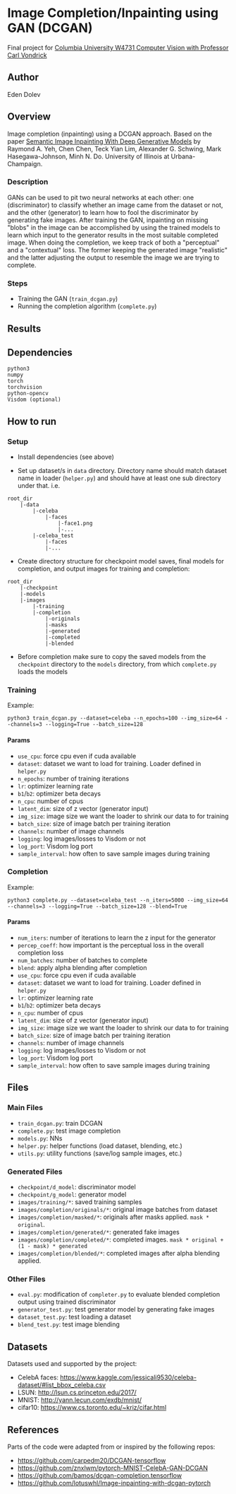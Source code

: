 # Image Completion/Inpainting using GAN (DCGAN)

Final project for [Columbia University W4731 Computer Vision with Professor Carl Vondrick](http://w4731.cs.columbia.edu/)

## Author
Eden Dolev

## Overview
Image completion (inpainting) using a DCGAN approach. Based on the paper [Semantic Image Inpainting With Deep Generative Models](https://arxiv.org/pdf/1607.07539.pdf) by Raymond A. Yeh, Chen Chen, Teck Yian Lim,
Alexander G. Schwing, Mark Hasegawa-Johnson, Minh N. Do. University of Illinois at Urbana-Champaign.

### Description
GANs can be used to pit two neural networks at each other: one (discriminator) to classify whether an image came from the dataset or not, and the other (generator) to learn how to fool the discriminator by generating fake images.
After training the GAN, inpainting on missing "blobs" in the image can be accomplished by using the trained models to learn which input to the generator results in the most suitable completed image.
When doing the completion, we keep track of both a "perceptual" and a "contextual" loss. The former keeping the generated image "realistic" and the latter adjusting the output to resemble the image we are trying to complete.

### Steps
- Training the GAN (`train_dcgan.py`)
- Running the completion algorithm (`complete.py`)

## Results

## Dependencies
```
python3
numpy
torch
torchvision
python-opencv
Visdom (optional)
```

## How to run

### Setup
- Install dependencies (see above)

- Set up dataset/s in `data` directory. Directory name should match dataset name in loader (`helper.py`) and should have at least one sub directory under that.
i.e.
```
root_dir
    |-data
        |-celeba
            |-faces
                |-face1.png
                |-...
        |-celeba_test
            |-faces
            |-...
```

- Create directory structure for checkpoint model saves, final models for completion, and output images for training and completion:
```
root_dir
    |-checkpoint
    |-models
    |-images
        |-training
        |-completion
            |-originals
            |-masks
            |-generated
            |-completed
            |-blended
```

- Before completion make sure to copy the saved models from the `checkpoint` directory to the `models` directory, from which `complete.py` loads the models

### Training
Example:
```
python3 train_dcgan.py --dataset=celeba --n_epochs=100 --img_size=64 --channels=3 --logging=True --batch_size=128
```
#### Params
- `use_cpu`: force cpu even if cuda available
- `dataset`: dataset we want to load for training. Loader defined in `helper.py`
- `n_epochs`: number of training iterations
- `lr`: optimizer learning rate
- `b1`/`b2`: optimizer beta decays
- `n_cpu`: number of cpus
- `latent_dim`: size of z vector (generator input)
- `img_size`: image size we want the loader to shrink our data to for training
- `batch_size`: size of image batch per training iteration
- `channels`: number of image channels
- `logging`: log images/losses to Visdom or not
- `log_port`: Visdom log port
- `sample_interval`: how often to save sample images during training

### Completion
Example:
```
python3 complete.py --dataset=celeba_test --n_iters=5000 --img_size=64 --channels=3 --logging=True --batch_size=128 --blend=True
```
#### Params
- `num_iters`: number of iterations to learn the z input for the generator
- `percep_coeff`: how important is the perceptual loss in the overall completion loss
- `num_batches`: number of batches to complete
- `blend`: apply alpha blending after completion
- `use_cpu`: force cpu even if cuda available
- `dataset`: dataset we want to load for training. Loader defined in `helper.py`
- `lr`: optimizer learning rate
- `b1`/`b2`: optimizer beta decays
- `n_cpu`: number of cpus
- `latent_dim`: size of z vector (generator input)
- `img_size`: image size we want the loader to shrink our data to for training
- `batch_size`: size of image batch per training iteration
- `channels`: number of image channels
- `logging`: log images/losses to Visdom or not
- `log_port`: Visdom log port
- `sample_interval`: how often to save sample images during training

## Files
### Main Files
- `train_dcgan.py`: train DCGAN
- `complete.py`: test image completion
- `models.py`: NNs
- `helper.py`: helper functions (load dataset, blending, etc.)
- `utils.py`: utility functions (save/log sample images, etc.)

### Generated Files
- `checkpoint/d_model`: discriminator model
- `checkpoint/g_model`: generator model
- `images/training/*`: saved training samples
- `images/completion/originals/*`: original image batches from dataset
- `images/completion/masked/*`: originals after masks applied. `mask * original`.
- `images/completion/generated/*`: generated fake images
- `images/completion/completed/*`: completed images. `mask * original + (1 - mask) * generated`
- `images/completion/blended/*`: completed images after alpha blending applied.

### Other Files
- `eval.py`: modification of `completer.py` to evaluate blended completion output using trained discriminator
- `generator_test.py`: test generator model by generating fake images
- `dataset_test.py`: test loading a dataset
- `blend_test.py`: test image blending


## Datasets
Datasets used and supported by the project:
- CelebA faces:
https://www.kaggle.com/jessicali9530/celeba-dataset/#list_bbox_celeba.csv
- LSUN:
http://lsun.cs.princeton.edu/2017/
- MNIST:
http://yann.lecun.com/exdb/mnist/
- cifar10:
https://www.cs.toronto.edu/~kriz/cifar.html

## References
Parts of the code were adapted from or inspired by the following repos:
- https://github.com/carpedm20/DCGAN-tensorflow
- https://github.com/znxlwm/pytorch-MNIST-CelebA-GAN-DCGAN
- https://github.com/bamos/dcgan-completion.tensorflow
- https://github.com/lotuswhl/Image-inpainting-with-dcgan-pytorch